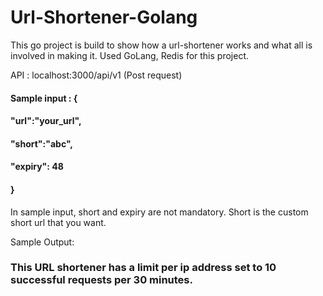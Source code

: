 # Url-Shortener-Golang
This go project is build to show how a url-shortener works and what all is involved in making it. 
Used GoLang, Redis for this project. 

API : 
localhost:3000/api/v1 (Post request)
#### Sample input : {
   ####  "url":"your_url",
  #### "short":"abc",
#### "expiry": 48
#### }

In sample input, short and expiry are not mandatory. Short is the custom short url that you want. 

Sample Output: 


### This URL shortener has a limit per ip address set to 10 successful requests per 30 minutes. 
